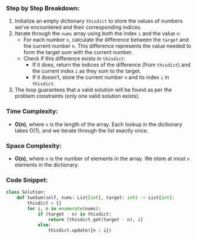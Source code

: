 ### Step by Step Breakdown:
1. Initialize an empty dictionary `thisdict` to store the values of numbers we've encountered and their corresponding indices.
2. Iterate through the `nums` array using both the index `i` and the value `n`:
   - For each number `n`, calculate the difference between the `target` and the current number `n`. This difference represents the value needed to form the target sum with the current number.
   - Check if this difference exists in `thisdict`:
     - If it does, return the indices of the difference (from `thisdict`) and the current index `i` as they sum to the target.
     - If it doesn’t, store the current number `n` and its index `i` in `thisdict`.
3. The loop guarantees that a valid solution will be found as per the problem constraints (only one valid solution exists).

### Time Complexity:
- **O(n)**, where `n` is the length of the array. Each lookup in the dictionary takes O(1), and we iterate through the list exactly once.

### Space Complexity:
- **O(n)**, where `n` is the number of elements in the array. We store at most `n` elements in the dictionary.

### Code Snippet:
```python
class Solution:
    def twoSum(self, nums: List[int], target: int) -> List[int]:
        thisdict = {}
        for i, n in enumerate(nums):
            if (target - n) in thisdict:
                return [thisdict.get(target - n), i]
            else:
                thisdict.update({n : i})
